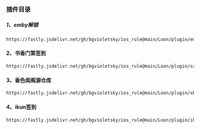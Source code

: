 <!--
 * @Author: bgcode
 * @Date: 2024-10-15 03:07:06
 * @LastEditTime: 2024-10-19 10:46:50
 * @LastEditors: bgcode
 * @Description: 描述   
 * @FilePath: /ios_rule/Loon/plugin/README.md
 * 本项目采用GPL 许可证，欢迎任何人使用、修改和分发。
-->
### 插件目录
##### 1、emby解锁
```
https://fastly.jsdelivr.net/gh/bgvioletsky/ios_rule@main/Loon/plugin/embyUnlocked.plugin
```
#### 2、书香门第签到
```
https://fastly.jsdelivr.net/gh/bgvioletsky/ios_rule@main/Loon/plugin/sxmd_sign.plugin
```
#### 3、香色闺阁源仓库
```
https://fastly.jsdelivr.net/gh/bgvioletsky/ios_rule@main/Loon/plugin/xbs_Unlock.plugin
```
#### 4、ikun签到
```
https://fastly.jsdelivr.net/gh/bgvioletsky/ios_rule@main/Loon/plugin/ikun_sign.plugin
```